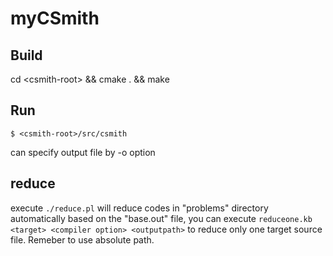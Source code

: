 # myCSmith

## Build

cd \<csmith-root\> && cmake . && make

## Run

`$ <csmith-root>/src/csmith`

can specify output file by -o option

## reduce
execute `./reduce.pl` will reduce codes in "problems" directory automatically based on the "base.out" file,
you can execute `reduceone.kb <target> <compiler option> <outputpath>` to reduce only one target source file.
Remeber to use absolute path.
